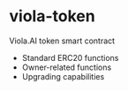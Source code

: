 # viola-token
Viola.AI token smart contract

- Standard ERC20 functions
- Owner-related functions
- Upgrading capabilities
